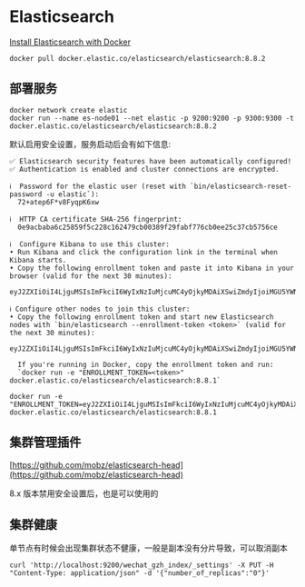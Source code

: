 # Elasticsearch

[Install Elasticsearch with Docker](https://www.elastic.co/guide/en/elasticsearch/reference/8.8/docker.html)

```
docker pull docker.elastic.co/elasticsearch/elasticsearch:8.8.2
```

## 部署服务

```
docker network create elastic
docker run --name es-node01 --net elastic -p 9200:9200 -p 9300:9300 -t docker.elastic.co/elasticsearch/elasticsearch:8.8.2
```

默认启用安全设置，服务启动后会有如下信息:
```
✅ Elasticsearch security features have been automatically configured!
✅ Authentication is enabled and cluster connections are encrypted.

ℹ️  Password for the elastic user (reset with `bin/elasticsearch-reset-password -u elastic`):
  72+atep6F*v8FyqpK6xw

ℹ️  HTTP CA certificate SHA-256 fingerprint:
  0e9acbaba6c25859f5c228c162479cb00389f29fabf776cb0ee25c37cb5756ce

ℹ️  Configure Kibana to use this cluster:
• Run Kibana and click the configuration link in the terminal when Kibana starts.
• Copy the following enrollment token and paste it into Kibana in your browser (valid for the next 30 minutes):
  eyJ2ZXIiOiI4LjguMSIsImFkciI6WyIxNzIuMjcuMC4yOjkyMDAiXSwiZmdyIjoiMGU5YWNiYWJhNmMyNTg1OWY1YzIyOGMxNjI0NzljYjAwMzg5ZjI5ZmFiZjc3NmNiMGVlMjVjMzdjYjU3NTZjZSIsImtleSI6InpsRGdzNGdCdEFqRFNfbWpQeHF2OlJIZjVJNkJwU3dhbk8wcmhLaUE5NFEifQ==

ℹ️ Configure other nodes to join this cluster:
• Copy the following enrollment token and start new Elasticsearch nodes with `bin/elasticsearch --enrollment-token <token>` (valid for the next 30 minutes):
  eyJ2ZXIiOiI4LjguMSIsImFkciI6WyIxNzIuMjcuMC4yOjkyMDAiXSwiZmdyIjoiMGU5YWNiYWJhNmMyNTg1OWY1YzIyOGMxNjI0NzljYjAwMzg5ZjI5ZmFiZjc3NmNiMGVlMjVjMzdjYjU3NTZjZSIsImtleSI6IjBGRGdzNGdCdEFqRFNfbWpQeHExOnVRWjRpUjdBUTgySVJFaTk1MzVNWkEifQ==

  If you're running in Docker, copy the enrollment token and run:
  `docker run -e "ENROLLMENT_TOKEN=<token>" docker.elastic.co/elasticsearch/elasticsearch:8.8.1`
```

```
docker run -e "ENROLLMENT_TOKEN=eyJ2ZXIiOiI4LjguMSIsImFkciI6WyIxNzIuMjcuMC4yOjkyMDAiXSwiZmdyIjoiMGU5YWNiYWJhNmMyNTg1OWY1YzIyOGMxNjI0NzljYjAwMzg5ZjI5ZmFiZjc3NmNiMGVlMjVjMzdjYjU3NTZjZSIsImtleSI6IjBGRGdzNGdCdEFqRFNfbWpQeHExOnVRWjRpUjdBUTgySVJFaTk1MzVNWkEifQ==" docker.elastic.co/elasticsearch/elasticsearch:8.8.1
```

## 集群管理插件 

[https://github.com/mobz/elasticsearch-head](https://github.com/mobz/elasticsearch-head)

8.x 版本禁用安全设置后，也是可以使用的

## 集群健康

单节点有时候会出现集群状态不健康，一般是副本没有分片导致，可以取消副本
```
curl 'http://localhost:9200/wechat_gzh_index/_settings' -X PUT -H "Content-Type: application/json" -d '{"number_of_replicas":"0"}'
```
